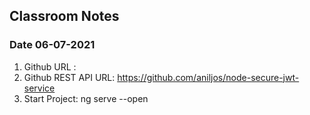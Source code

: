 ## Classroom Notes

### Date 06-07-2021



1. Github URL : 
2. Github REST API URL: https://github.com/aniljos/node-secure-jwt-service
3. Start Project: ng serve --open


